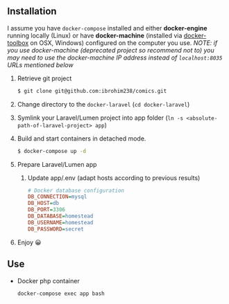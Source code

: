 ## Installation

I assume you have `docker-compose` installed and either **docker-engine** running locally (Linux) or have **docker-machine** (installed via [docker-toolbox](https://www.docker.com/products/docker-toolbox) on OSX, Windows)
configured on the computer you use. _NOTE: if you use docker-machine (deprecated project so recommend not to) you may need to use the docker-machine IP address instead of `localhost:8035` URLs mentioned below_

1. Retrieve git project

    ```bash
    $ git clone git@github.com:ibrohim238/comics.git
    ```

2. Change directory to the `docker-laravel` (`cd docker-laravel`)

3. Symlink your Laravel/Lumen project into app folder (`ln -s <absolute-path-of-laravel-project> app`)

4. Build and start containers in detached mode.

    ```bash
    $ docker-compose up -d
    ```

5. Prepare Laravel/Lumen app
    1. Update app/.env (adapt hosts according to previous results)

        ```ini
        # Docker database configuration
        DB_CONNECTION=mysql
        DB_HOST=db
        DB_PORT=3306
        DB_DATABASE=homestead
        DB_USERNAME=homestead
        DB_PASSWORD=secret

6. Enjoy 😀

## Use

* Docker php container

  `docker-compose exec app bash`
